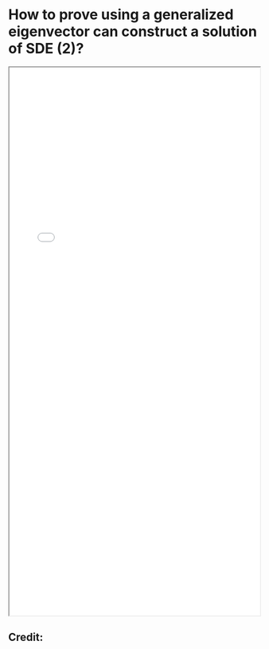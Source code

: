# How to prove using a generalized eigenvector can construct a solution of SDE (2)?


<!--more-->

<iframe src="/pdf/SecondSolution_GeneralizedEigenvector2.pdf" height="1100px" width="100%"></iframe>




## Credit:

